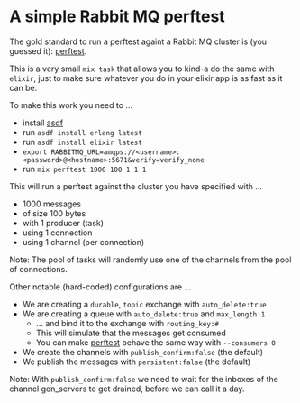# A simple Rabbit MQ perftest

The gold standard to run a perftest againt a Rabbit MQ cluster is (you
guessed it): [perftest][].

This is a very small `mix task` that allows you to kind-a do the same
with `elixir`, just to make sure whatever you do in your elixir app
is as fast as it can be.

To make this work you need to ...

* install [asdf][]
* run `asdf install erlang latest`
* run `asdf install elixir latest`
* `export RABBITMQ_URL=amqps://<username>:<password>@<hostname>:5671&verify=verify_none`
* run `mix perftest 1000 100 1 1 1`

This will run a perftest against the cluster you have specified with ...

* 1000 messages
* of size 100 bytes
* with 1 producer (task)
* using 1 connection
* using 1 channel (per connection)

Note: The pool of tasks will randomly use one of the channels from the
pool of connections.

Other notable (hard-coded) configurations are ...

* We are creating a `durable`, `topic` exchange with `auto_delete:true`
* We are creating a queue with `auto_delete:true` and `max_length:1`
  * ... and bind it to the exchange with `routing_key:#`
  * This will simulate that the messages get consumed
  * You can make [perftest][] behave the same way with `--consumers 0`
* We create the channels with `publish_confirm:false` (the default)
* We publish the messages with `persistent:false` (the default)

Note: With `publish_confirm:false` we need to wait for the inboxes of 
the channel gen_servers to get drained, before we can call it a day.

[asdf]: https://asdf-vm.com/
[perftest]: https://rabbitmq.github.io/rabbitmq-perf-test/stable/htmlsingle/
